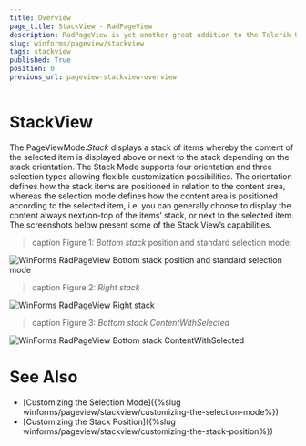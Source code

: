 ```yaml
---
title: Overview
page_title: StackView - RadPageView
description: RadPageView is yet another great addition to the Telerik UI for WinForms suite. As the name implies, this control layouts pages of subcontrols in different views.
slug: winforms/pageview/stackview
tags: stackview
published: True
position: 0
previous_url: pageview-stackview-overview
---
```


# StackView
 
The PageViewMode.*Stack* displays a stack of items whereby the content of the selected item is displayed above or next to the stack depending on the stack orientation. The Stack Mode supports four orientation and three selection types allowing flexible customization possibilities. The orientation defines how the stack items are positioned in relation to the content area, whereas the selection mode defines how the content area is positioned according to the selected item, i.e. you can generally choose to display the content always next/on-top of the items’ stack, or next to the selected item. The screenshots below present some of the Stack View’s capabilities.

>caption Figure 1: *Bottom stack* position and standard selection mode:

![WinForms RadPageView *Bottom stack* position and standard selection mode](images/pageview-stackview-overview001.png)

>caption Figure 2: *Right stack*

![WinForms RadPageView *Right stack*](images/pageview-stackview-overview002.png)

>caption Figure 3: *Bottom stack* *ContentWithSelected*

![WinForms RadPageView *Bottom stack* *ContentWithSelected*](images/pageview-stackview-overview003.png)

# See Also

* [Customizing the Selection Mode]({%slug winforms/pageview/stackview/customizing-the-selection-mode%})	
* [Customizing the Stack Position]({%slug winforms/pageview/stackview/customizing-the-stack-position%})	
